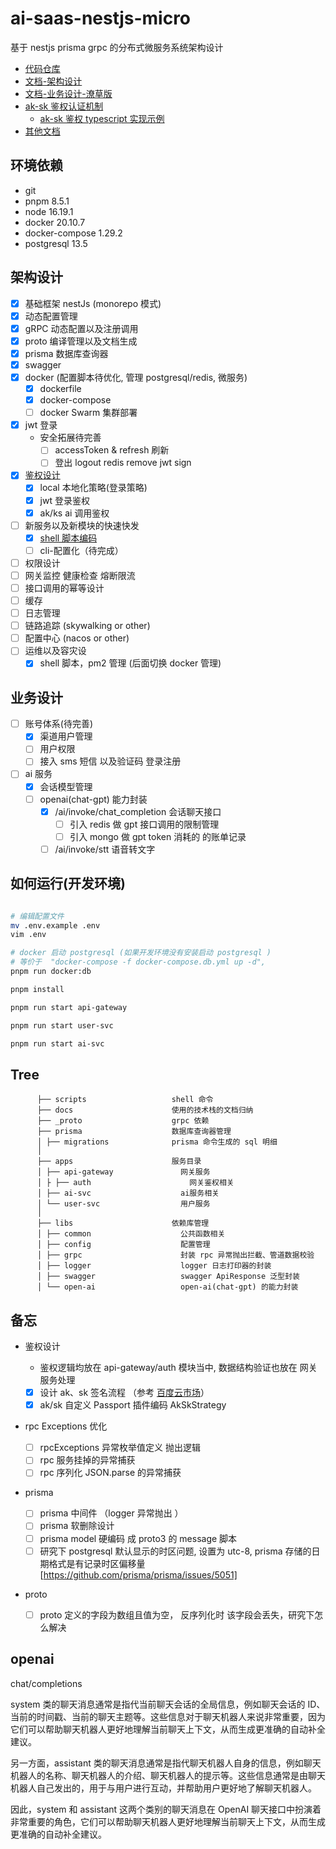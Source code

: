<!--
 * @Author: hsycc
 * @Date: 2023-04-19 12:43:27
 * @LastEditTime: 2023-05-24 14:23:28
 * @Description:
 *
-->

# ai-saas-nestjs-micro

基于 nestjs prisma grpc 的分布式微服务系统架构设计

- [代码仓库](https://github.com/hsycc/ai-saas-nestjs-micro/tree/main)
- [文档-架构设计](https://cx0mxc554e.feishu.cn/docx/WjpPdDxcdoJv4hxTjeGcTWeOnXf)
- [文档-业务设计-潦草版](https://cx0mxc554e.feishu.cn/docx/To9JdneosoGUebxGLtrcVOrFnBc)
- [ak-sk 鉴权认证机制](./docs/ak-sk%E9%89%B4%E6%9D%83%E8%AE%A4%E8%AF%81%E6%9C%BA%E5%88%B6.md)
  - [ak-sk 鉴权 typescript 实现示例](./docs/ak-sk%E9%89%B4%E6%9D%83typescript%E5%AE%9E%E7%8E%B0%E7%A4%BA%E4%BE%8B.ts)
- [其他文档](./docs)

## 环境依赖

- git
- pnpm 8.5.1
- node 16.19.1
- docker 20.10.7
- docker-compose 1.29.2
- postgresql 13.5

## 架构设计

- [x] 基础框架 nestJs (monorepo 模式)
- [x] 动态配置管理
- [x] gRPC 动态配置以及注册调用
- [x] proto 编译管理以及文档生成
- [x] prisma 数据库查询器
- [x] swagger
- [x] docker (配置脚本待优化, 管理 postgresql/redis, 微服务)
  - [x] dockerfile
  - [x] docker-compose
  - [ ] docker Swarm 集群部署
- [x] jwt 登录
  - 安全拓展待完善
    - [ ] accessToken & refresh 刷新
    - [ ] 登出 logout redis remove jwt sign
- [x] [鉴权设计](./apps/api-gateway/src/auth/)
  - [x] local 本地化策略(登录策略)
  - [x] jwt 登录鉴权
  - [x] ak/ks ai 调用鉴权
- [ ] 新服务以及新模块的快速快发
  - [x] [shell 脚本编码 ]('./scripts/develop-cli.md')
  - [ ] cli-配置化（待完成）
- [ ] 权限设计
- [ ] 网关监控 健康检查 熔断限流
- [ ] 接口调用的幂等设计
- [ ] 缓存
- [ ] 日志管理
- [ ] 链路追踪 (skywalking or other)
- [ ] 配置中心 (nacos or other)
- [ ] 运维以及容灾设
  - [x] shell 脚本，pm2 管理 (后面切换 docker 管理)

## 业务设计

- [ ] 账号体系(待完善)
  - [x] 渠道用户管理
  - [ ] 用户权限
  - [ ] 接入 sms 短信 以及验证码 登录注册
- [ ] ai 服务
  - [x] 会话模型管理
  - [ ] openai(chat-gpt) 能力封装
    - [x] /ai/invoke/chat_completion 会话聊天接口
      - [ ] 引入 redis 做 gpt 接口调用的限制管理
      - [ ] 引入 mongo 做 gpt token 消耗的 的账单记录
    - [ ] /ai/invoke/stt 语音转文字

## 如何运行(开发环境)

```bash

# 编辑配置文件
mv .env.example .env
vim .env

# docker 启动 postgresql (如果开发环境没有安装启动 postgresql )
# 等价于  "docker-compose -f docker-compose.db.yml up -d",
pnpm run docker:db

pnpm install

pnpm run start api-gateway

pnpm run start user-svc

pnpm run start ai-svc

```

## Tree

```
      ├── scripts                   shell 命令
      ├── docs                      使用的技术栈的文档归纳
      ├── _proto                    grpc 依赖
      ├── prisma                    数据库查询器管理
      │ ├── migrations              prisma 命令生成的 sql 明细
      │
      ├── apps                      服务目录
      │ ├── api-gateway               网关服务
      │ ├ ├── auth                      网关鉴权相关
      │ ├── ai-svc                    ai服务相关
      │ └── user-svc                  用户服务
      │
      ├── libs                      依赖库管理
      │ ├── common                    公共函数相关
      │ ├── config                    配置管理
      │ ├── grpc                      封装 rpc 异常抛出拦截、管道数据校验
      │ ├── logger                    logger 日志打印器的封装
      │ ├── swagger                   swagger ApiResponse 泛型封装
      │ └── open-ai                   open-ai(chat-gpt) 的能力封装

```

## 备忘

- 鉴权设计

  - 鉴权逻辑均放在 api-gateway/auth 模块当中, 数据结构验证也放在 网关服务处理
  - [x] 设计 ak、sk 签名流程 （参考 [百度云市场](https://cloud.baidu.com/doc/Reference/s/Njwvz1wot)）
  - [x] ak/sk 自定义 Passport 插件编码 AkSkStrategy

- rpc Exceptions 优化

  - [ ] rpcExceptions 异常枚举值定义 抛出逻辑
  - [ ] rpc 服务挂掉的异常捕获
  - [ ] rpc 序列化 JSON.parse 的异常捕获

- prisma

  - [ ] prisma 中间件 （logger 异常抛出 ）
  - [ ] prisma 软删除设计
  - [ ] prisma model 硬编码 成 proto3 的 message 脚本
  - [ ] 研究下 postgresql 默认显示的时区问题, 设置为 utc-8, prisma 存储的日期格式是有记录时区偏移量[https://github.com/prisma/prisma/issues/5051]

- proto
  - [ ] proto 定义的字段为数组且值为空， 反序列化时 该字段会丢失，研究下怎么解决

## openai

chat/completions

system 类的聊天消息通常是指代当前聊天会话的全局信息，例如聊天会话的 ID、当前的时间戳、当前的聊天主题等。这些信息对于聊天机器人来说非常重要，因为它们可以帮助聊天机器人更好地理解当前聊天上下文，从而生成更准确的自动补全建议。

另一方面，assistant 类的聊天消息通常是指代聊天机器人自身的信息，例如聊天机器人的名称、聊天机器人的介绍、聊天机器人的提示等。这些信息通常是由聊天机器人自己发出的，用于与用户进行互动，并帮助用户更好地了解聊天机器人。

因此，system 和 assistant 这两个类别的聊天消息在 OpenAI 聊天接口中扮演着非常重要的角色，它们可以帮助聊天机器人更好地理解当前聊天上下文，从而生成更准确的自动补全建议。
